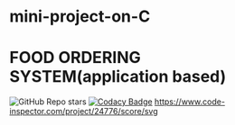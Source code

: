 # mini-project-on-C
# FOOD ORDERING SYSTEM(application based)
![GitHub Repo stars](https://img.shields.io/github/stars/MineriBhange/mini-project-on-C?style=flat-square)
[![Codacy Badge](https://app.codacy.com/project/badge/Grade/d97ec894545b48b8803fd497d61b45e6)](https://www.codacy.com/gh/MineriBhange/mini-project-on-C/dashboard?utm_source=github.com&amp;utm_medium=referral&amp;utm_content=MineriBhange/mini-project-on-C&amp;utm_campaign=Badge_Grade)
https://www.code-inspector.com/project/24776/score/svg
